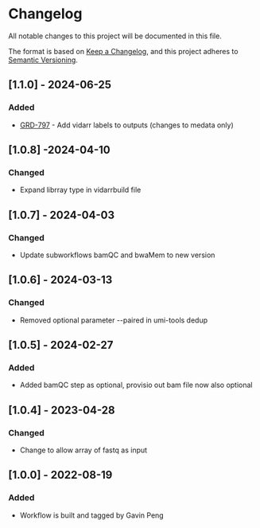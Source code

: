 # Changelog
All notable changes to this project will be documented in this file.

The format is based on [Keep a Changelog](https://keepachangelog.com/en/1.0.0/),
and this project adheres to [Semantic Versioning](https://semver.org/spec/v2.0.0.html).

## [1.1.0] - 2024-06-25
### Added
- [GRD-797](https://jira.oicr.on.ca/browse/GRD-797) - Add vidarr labels to outputs (changes to medata only)

## [1.0.8] -2024-04-10
### Changed
- Expand librray type in vidarrbuild file

## [1.0.7] - 2024-04-03
### Changed
- Update subworkflows bamQC and bwaMem to new version

## [1.0.6] - 2024-03-13
### Changed
- Removed optional parameter --paired in umi-tools dedup

## [1.0.5] - 2024-02-27
### Added
- Added bamQC step as optional, provisio  out bam file now also optional

## [1.0.4] - 2023-04-28
### Changed
- Change to allow array of fastq as input

## [1.0.0] - 2022-08-19
### Added
- Workflow is built and tagged by Gavin Peng

